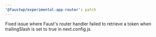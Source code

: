 ```yaml
---
'@faustwp/experimental-app-router': patch
---
```


Fixed issue where Faust's router handler failed to retrieve a token when trailingSlash is set to true in next.config.js.
